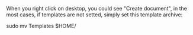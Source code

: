 When you right click on desktop, you could see "Create document", in the most cases, if templates are not setted, simply set this template archive:

sudo mv Templates $HOME/

